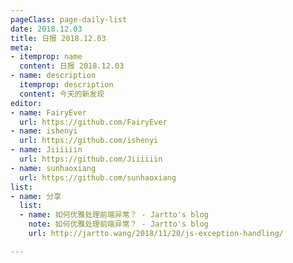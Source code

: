 ```yaml
---
pageClass: page-daily-list
date: 2018.12.03
title: 日报 2018.12.03
meta:
- itemprop: name
  content: 日报 2018.12.03
- name: description
  itemprop: description
  content: 今天的新发现
editor:
- name: FairyEver
  url: https://github.com/FairyEver
- name: ishenyi
  url: https://github.com/ishenyi
- name: Jiiiiiin
  url: https://github.com/Jiiiiiin
- name: sunhaoxiang
  url: https://github.com/sunhaoxiang
list:
- name: 分享
  list:
  - name: 如何优雅处理前端异常？ - Jartto's blog
    note: 如何优雅处理前端异常？ - Jartto's blog
    url: http://jartto.wang/2018/11/20/js-exception-handling/

---
```


<daily-list v-bind="$page.frontmatter"/>